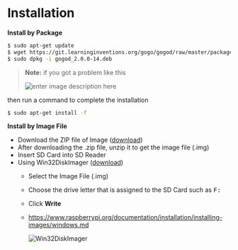 Installation
===================



**Install by Package**

```bash
$ sudo apt-get update
$ wget https://git.learninginventions.org/gogo/gogod/raw/master/package/gogod_2.0.0-14.deb
$ sudo dpkg -i gogod_2.0.0-14.deb
```

> **Note:** if you got a problem like this
> 
> ![enter image description here](https://git.learninginventions.org/gogo/gogod/raw/master/docs/images/installation/install_error.png)

then run a command to complete the installation

```bash
$ sudo apt-get install -f
```

**Install by Image File**

 - Download the ZIP file of Image (<a href="https://gogo.learninginventions.org/download/#raspberrypi" target="_blank">download</a>)
 - After downloading the .zip file, unzip it to get the image file (.img)
 - Insert SD Card into SD Reader
 - Using  Win32DiskImager  ([download](https://sourceforge.net/projects/win32diskimager/)) 
	 - Select the Image File (.img) 
	 - Choose the drive letter that is assigned to the SD Card such as <kbd>F:</kbd>
	 - Click **Write**
	 - https://www.raspberrypi.org/documentation/installation/installing-images/windows.md
	 
	    ![Win32DiskImager](https://git.learninginventions.org/gogo/gogod/raw/master/docs/images/installation/win32diskimager.png)
